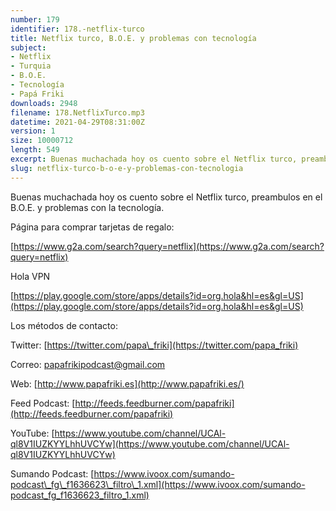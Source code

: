 ```yaml
---
number: 179
identifier: 178.-netflix-turco
title: Netflix turco, B.O.E. y problemas con tecnología
subject:
- Netflix
- Turquia
- B.O.E.
- Tecnología
- Papá Friki
downloads: 2948
filename: 178.NetflixTurco.mp3
datetime: 2021-04-29T08:31:00Z
version: 1
size: 10000712
length: 549
excerpt: Buenas muchachada hoy os cuento sobre el Netflix turco, preambulos en el B.O.E. y problemas con la tecnología.
slug: netflix-turco-b-o-e-y-problemas-con-tecnologia
---
```

Buenas muchachada hoy os cuento sobre el Netflix turco, preambulos en el B.O.E. y problemas con la tecnología.

Página para comprar tarjetas de regalo:

[https://www.g2a.com/search?query=netflix](https://www.g2a.com/search?query=netflix)

Hola VPN

[https://play.google.com/store/apps/details?id=org.hola&hl=es&gl=US](https://play.google.com/store/apps/details?id=org.hola&hl=es&gl=US)

Los métodos de contacto:

Twitter: [https://twitter.com/papa\_friki](https://twitter.com/papa_friki)

Correo: [papafrikipodcast@gmail.com](https://archive.org/details/papafrikipodast@gmail.com)

Web: [http://www.papafriki.es](http://www.papafriki.es/)

Feed Podcast: [http://feeds.feedburner.com/papafriki](http://feeds.feedburner.com/papafriki)

YouTube: [https://www.youtube.com/channel/UCAl-ql8V1IUZKYYLhhUVCYw](https://www.youtube.com/channel/UCAl-ql8V1IUZKYYLhhUVCYw)

Sumando Podcast: [https://www.ivoox.com/sumando-podcast\_fg\_f1636623\_filtro\_1.xml](https://www.ivoox.com/sumando-podcast_fg_f1636623_filtro_1.xml)